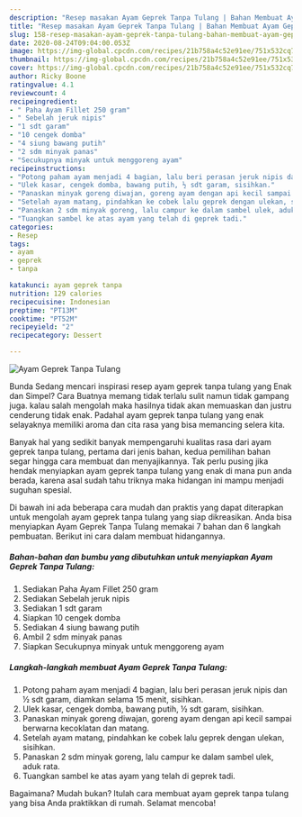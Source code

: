 ```yaml
---
description: "Resep masakan Ayam Geprek Tanpa Tulang | Bahan Membuat Ayam Geprek Tanpa Tulang Yang Enak dan Simpel"
title: "Resep masakan Ayam Geprek Tanpa Tulang | Bahan Membuat Ayam Geprek Tanpa Tulang Yang Enak dan Simpel"
slug: 158-resep-masakan-ayam-geprek-tanpa-tulang-bahan-membuat-ayam-geprek-tanpa-tulang-yang-enak-dan-simpel
date: 2020-08-24T09:04:00.053Z
image: https://img-global.cpcdn.com/recipes/21b758a4c52e91ee/751x532cq70/ayam-geprek-tanpa-tulang-foto-resep-utama.jpg
thumbnail: https://img-global.cpcdn.com/recipes/21b758a4c52e91ee/751x532cq70/ayam-geprek-tanpa-tulang-foto-resep-utama.jpg
cover: https://img-global.cpcdn.com/recipes/21b758a4c52e91ee/751x532cq70/ayam-geprek-tanpa-tulang-foto-resep-utama.jpg
author: Ricky Boone
ratingvalue: 4.1
reviewcount: 4
recipeingredient:
- " Paha Ayam Fillet 250 gram"
- " Sebelah jeruk nipis"
- "1 sdt garam"
- "10 cengek domba"
- "4 siung bawang putih"
- "2 sdm minyak panas"
- "Secukupnya minyak untuk menggoreng ayam"
recipeinstructions:
- "Potong paham ayam menjadi 4 bagian, lalu beri perasan jeruk nipis dan ½ sdt garam, diamkan selama 15 menit, sisihkan."
- "Ulek kasar, cengek domba, bawang putih, ½ sdt garam, sisihkan."
- "Panaskan minyak goreng diwajan, goreng ayam dengan api kecil sampai berwarna kecoklatan dan matang."
- "Setelah ayam matang, pindahkan ke cobek lalu geprek dengan ulekan, sisihkan."
- "Panaskan 2 sdm minyak goreng, lalu campur ke dalam sambel ulek, aduk rata."
- "Tuangkan sambel ke atas ayam yang telah di geprek tadi."
categories:
- Resep
tags:
- ayam
- geprek
- tanpa

katakunci: ayam geprek tanpa 
nutrition: 129 calories
recipecuisine: Indonesian
preptime: "PT13M"
cooktime: "PT52M"
recipeyield: "2"
recipecategory: Dessert

---
```



![Ayam Geprek Tanpa Tulang](https://img-global.cpcdn.com/recipes/21b758a4c52e91ee/751x532cq70/ayam-geprek-tanpa-tulang-foto-resep-utama.jpg)

Bunda Sedang mencari inspirasi resep ayam geprek tanpa tulang yang Enak dan Simpel? Cara Buatnya memang tidak terlalu sulit namun tidak gampang juga. kalau salah mengolah maka hasilnya tidak akan memuaskan dan justru cenderung tidak enak. Padahal ayam geprek tanpa tulang yang enak selayaknya memiliki aroma dan cita rasa yang bisa memancing selera kita.



Banyak hal yang sedikit banyak mempengaruhi kualitas rasa dari ayam geprek tanpa tulang, pertama dari jenis bahan, kedua pemilihan bahan segar hingga cara membuat dan menyajikannya. Tak perlu pusing jika hendak menyiapkan ayam geprek tanpa tulang yang enak di mana pun anda berada, karena asal sudah tahu triknya maka hidangan ini mampu menjadi suguhan spesial.


Di bawah ini ada beberapa cara mudah dan praktis yang dapat diterapkan untuk mengolah ayam geprek tanpa tulang yang siap dikreasikan. Anda bisa menyiapkan Ayam Geprek Tanpa Tulang memakai 7 bahan dan 6 langkah pembuatan. Berikut ini cara dalam membuat hidangannya.

<!--inarticleads1-->

##### Bahan-bahan dan bumbu yang dibutuhkan untuk menyiapkan Ayam Geprek Tanpa Tulang:

1. Sediakan  Paha Ayam Fillet 250 gram
1. Sediakan  Sebelah jeruk nipis
1. Sediakan 1 sdt garam
1. Siapkan 10 cengek domba
1. Sediakan 4 siung bawang putih
1. Ambil 2 sdm minyak panas
1. Siapkan Secukupnya minyak untuk menggoreng ayam




<!--inarticleads2-->

##### Langkah-langkah membuat Ayam Geprek Tanpa Tulang:

1. Potong paham ayam menjadi 4 bagian, lalu beri perasan jeruk nipis dan ½ sdt garam, diamkan selama 15 menit, sisihkan.
1. Ulek kasar, cengek domba, bawang putih, ½ sdt garam, sisihkan.
1. Panaskan minyak goreng diwajan, goreng ayam dengan api kecil sampai berwarna kecoklatan dan matang.
1. Setelah ayam matang, pindahkan ke cobek lalu geprek dengan ulekan, sisihkan.
1. Panaskan 2 sdm minyak goreng, lalu campur ke dalam sambel ulek, aduk rata.
1. Tuangkan sambel ke atas ayam yang telah di geprek tadi.




Bagaimana? Mudah bukan? Itulah cara membuat ayam geprek tanpa tulang yang bisa Anda praktikkan di rumah. Selamat mencoba!
